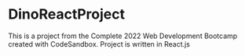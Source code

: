 # DinoReactProject
This is a project from the Complete 2022 Web Development Bootcamp created with CodeSandbox.  Project is written in React.js
